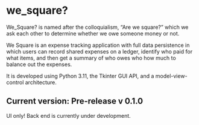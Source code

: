 # we_square?

We_Square? is named after the colloquialism, “Are we square?” which we ask each other to determine whether we owe someone money or not. 

We Square is an expense tracking application with full data persistence in which users can record shared expenses on a ledger, identify who paid for what items, and then get a summary of who owes who how much to balance out the expenses.

It is developed using Python 3.11, the Tkinter GUI API, and a model-view-control architecture.

## Current version: Pre-release v 0.1.0

UI only! Back end is currently under development.

